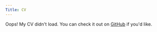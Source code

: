 ```yaml
---
Title: CV
---
```

<div class="lead">
Oops! My CV didn't load. You can check it out on <a href="https://github.com/wtbarnes/resume">GitHub</a> if you'd like.
</div>
